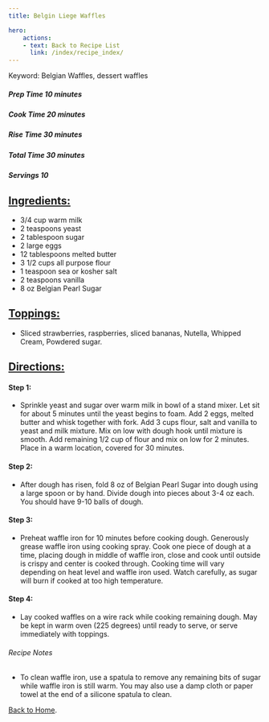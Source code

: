 ```yaml
---
title: Belgin Liege Waffles

hero:
    actions:
    - text: Back to Recipe List
      link: /index/recipe_index/
---
```


Keyword: Belgian Waffles, dessert waffles

##### Prep Time 10 minutes
##### Cook Time 20 minutes
##### Rise Time 30 minutes
##### Total Time 30 minutes

##### Servings 10

## <u>Ingredients:</u>

- 3/4 cup warm milk
- 2 teaspoons yeast
- 2 tablespoon sugar
- 2 large eggs
- 12 tablespoons melted butter
- 3 1/2 cups all purpose flour
- 1 teaspoon sea or kosher salt
- 2 teaspoons vanilla
- 8 oz Belgian Pearl Sugar

## <u>Toppings:</u>
- Sliced strawberries, raspberries, sliced bananas, Nutella, Whipped Cream, Powdered sugar.

## <u>Directions:</u>

#### Step 1:
- Sprinkle yeast and sugar over warm milk in bowl of a stand mixer. Let sit for about 5 minutes until the yeast begins to foam. Add 2 eggs, melted butter and whisk together with fork. Add 3 cups flour, salt and vanilla to yeast and milk mixture. Mix on low with dough hook until mixture is smooth. Add remaining 1/2 cup of flour and mix on low for 2 minutes. Place in a warm location, covered for 30 minutes.

#### Step 2:
- After dough has risen, fold 8 oz of Belgian Pearl Sugar into dough using a large spoon or by hand. 
Divide dough into pieces about 3-4 oz each. You should have 9-10 balls of dough. 

#### Step 3:
- Preheat waffle iron for 10 minutes before cooking dough. 
Generously grease waffle iron using cooking spray. Cook one piece of dough at a time, placing dough in middle of waffle iron, close and cook until outside is crispy and center is cooked through. Cooking time will vary depending on heat level and waffle iron used. Watch carefully, as sugar will burn if cooked at too high temperature. 

#### Step 4:
- Lay cooked waffles on a wire rack while cooking remaining dough. May be kept in warm oven (225 degrees) until ready to serve, or serve immediately with toppings. 


###### Recipe Notes
- To clean waffle iron, use a spatula to remove any remaining bits of sugar while waffle iron is still warm. You may also use a damp cloth or paper towel at the end of a silicone spatula to clean. 


[Back to Home](/).